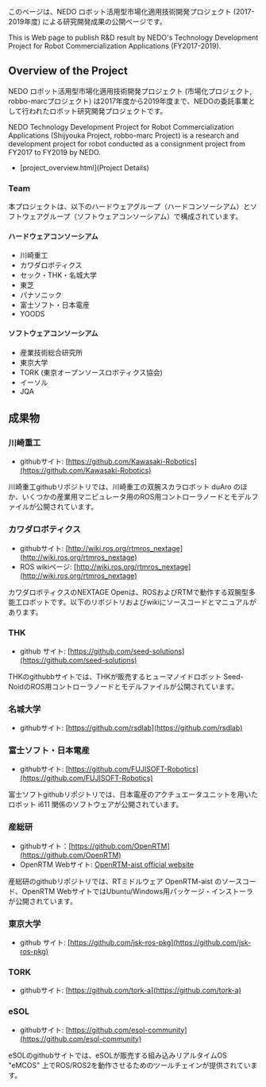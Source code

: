 このページは、NEDO ロボット活用型市場化適用技術開発プロジェクト (2017-2019年度) による研究開発成果の公開ページです。

This is Web page to publish R&D result by NEDO's Technology Development Project for Robot Commercialization Applications (FY2017-2019).

## Overview of the Project

NEDO ロボット活用型市場化適用技術開発プロジェクト (市場化プロジェクト, robbo-marcプロジェクト) は2017年度から2019年度まで、NEDOの委託事業として行われたロボット研究開発プロジェクトです。

NEDO Technology Development Project for Robot Commercialization Applications (Shijyouka Project, robbo-marc Project) is a research and development project for robot conducted as a consignment project from FY2017 to FY2019 by NEDO. 

- [project_overview.html](Project Details)


### Team

本プロジェクトは、以下のハードウェアグループ（ハードコンソーシアム）とソフトウェアグループ（ソフトウェアコンソーシアム）で構成されています。

#### ハードウェアコンソーシアム

- 川崎重工
- カワダロボティクス
- セック・THK・名城大学
- 東芝
- パナソニック
- 富士ソフト・日本電産
- YOODS

#### ソフトウェアコンソーシアム

- 産業技術総合研究所
- 東京大学
- TORK (東京オープンソースロボティクス協会)
- イーソル
- JQA

## 成果物

### 川崎重工

- githubサイト: [https://github.com/Kawasaki-Robotics](https://github.com/Kawasaki-Robotics)

川崎重工githubリポジトリでは、川崎重工の双腕スカラロボット duAro のほか、いくつかの産業用マニピュレータ用のROS用コントローラノードとモデルファイルが公開されています。

### カワダロボティクス

- githubサイト: [http://wiki.ros.org/rtmros_nextage](http://wiki.ros.org/rtmros_nextage)
- ROS wikiページ: [http://wiki.ros.org/rtmros_nextage](http://wiki.ros.org/rtmros_nextage)

カワダロボティクスのNEXTAGE Openは、ROSおよびRTMで動作する双腕型多能工ロボットです。以下のリポジトリおよびwikiにソースコードとマニュアルがあります。

### THK

- github サイト: [https://github.com/seed-solutions](https://github.com/seed-solutions)

THKのgithubbサイトでは、THKが販売するヒューマノイドロボット Seed-NoidのROS用コントローラノードとモデルファイルが公開されています。

### 名城大学

- githubサイト: [https://github.com/rsdlab](https://github.com/rsdlab)

### 富士ソフト・日本電産

- githubサイト: [https://github.com/FUJISOFT-Robotics](https://github.com/FUJISOFT-Robotics)

富士ソフトgithubリポジトリでは、日本電産のアクチュエータユニットを用いたロボット i611 関係のソフトウェアが公開されています。

### 産総研

- githubサイト：[https://github.com/OpenRTM](https://github.com/OpenRTM)
- OpenRTM Webサイト: [OpenRTM-aist official website](https://openrtm.org)

産総研のgithubリポジトリでは、RTミドルウェア OpenRTM-aist のソースコード、OpenRTM WebサイトではUbuntu/Windows用パッケージ・インストーラが公開されています。

### 東京大学

- github サイト: [https://github.com/jsk-ros-pkg](https://github.com/jsk-ros-pkg)

### TORK

- githubサイト: [https://github.com/tork-a](https://github.com/tork-a)

### eSOL

- githubサイト: [https://github.com/esol-community](https://github.com/esol-community)

eSOLのgithubサイトでは、eSOLが販売する組み込みリアルタイムOS "eMCOS" 上でROS/ROS2を動作させるためのツールチェインが提供されています。


